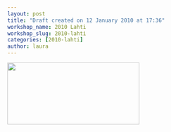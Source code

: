 ```yaml
---
layout: post
title: "Draft created on 12 January 2010 at 17:36"
workshop_name: 2010 Lahti
workshop_slug: 2010-lahti
categories: [2010-lahti]
author: laura 
---
```

<a href="http://workshops.nodebox.net/2010/wp-content/uploads/internet4.jpg"><img class="alignnone size-medium wp-image-109" title="internet" src="http://workshops.nodebox.net/2010/wp-content/uploads/internet4-300x141.jpg" alt="" width="300" height="141" /></a>
